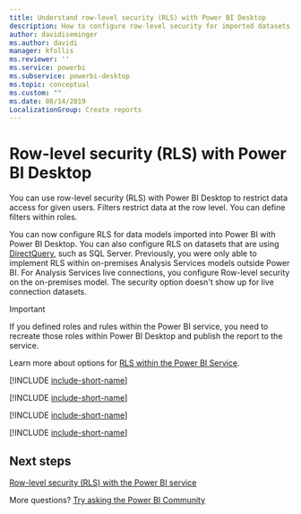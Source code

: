 ```yaml
---
title: Understand row-level security (RLS) with Power BI Desktop
description: How to configure row-level security for imported datasets, and DirectQuery, within Power BI Desktop.
author: davidiseminger
ms.author: davidi
manager: kfollis
ms.reviewer: ''
ms.service: powerbi
ms.subservice: powerbi-desktop
ms.topic: conceptual
ms.custom: ""
ms.date: 08/14/2019 
LocalizationGroup: Create reports
---
```


# Row-level security (RLS) with Power BI Desktop

You can use row-level security (RLS) with Power BI Desktop to restrict data access for given users. Filters restrict data at the row level. You can define filters within roles.

You can now configure RLS for data models imported into Power BI with Power BI Desktop. You can also configure RLS on datasets that are using [DirectQuery](desktop-use-directquery.md), such as SQL Server. Previously, you were only able to implement RLS within on-premises Analysis Services models outside Power BI. For Analysis Services live connections, you configure Row-level security on the on-premises model. The security option doesn't show up for live connection datasets.

> [!IMPORTANT]
> If you defined roles and rules within the Power BI service, you need to recreate those roles within Power BI Desktop and publish the report to the service.

Learn more about options for [RLS within the Power BI Service](service-admin-rls.md).

[!INCLUDE [include-short-name](./includes/rls-desktop-define-roles.md)]

[!INCLUDE [include-short-name](./includes/rls-desktop-view-as-roles.md)]

[!INCLUDE [include-short-name](./includes/rls-limitations.md)]

[!INCLUDE [include-short-name](./includes/rls-faq.md)]

## Next steps

[Row-level security (RLS) with the Power BI service](service-admin-rls.md)  

More questions? [Try asking the Power BI Community](https://community.powerbi.com/)